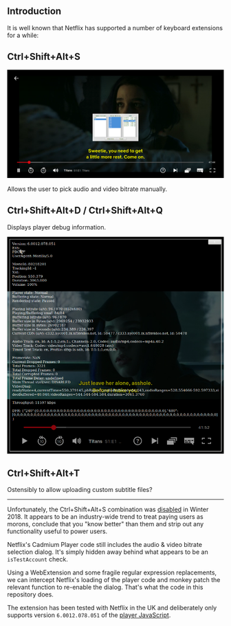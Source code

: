 Introduction
------------

It is well known that Netflix has supported a number of keyboard extensions for a while:

## Ctrl+Shift+Alt+S

![](ctrlaltshifts.png)

Allows the user to pick audio and video bitrate manually.

## Ctrl+Shift+Alt+D / Ctrl+Shift+Alt+Q

Displays player debug information.

![](ctrlaltshiftd.png)

## Ctrl+Shift+Alt+T

Ostensibly to allow uploading custom subtitle files?

----------

Unfortunately, the Ctrl+Shift+Alt+S combination was [disabled](https://old.reddit.com/r/netflix/comments/a40n9z/did_netflix_remove_the_shiftctrlalts_feature/) in Winter 2018. It appears to be an industry-wide trend to treat paying users as morons, conclude that you "know better" than them and strip out any functionality useful to power users.

Netflix's Cadmium Player code still includes the audio & video bitrate selection dialog. It's simply hidden away behind what appears to be an `isTestAccount` check.

Using a WebExtension and some fragile regular expression replacements, we can intercept Netflix's loading of the player code and monkey patch the relevant function to re-enable the dialog. That's what the code in this repository does.

The extension has been tested with Netflix in the UK and deliberately only supports version `6.0012.078.051` of the [player JavaScript](https://assets.nflxext.com/en_us/ffe/player/html/cadmium-playercore-6.0012.078.051.js).
